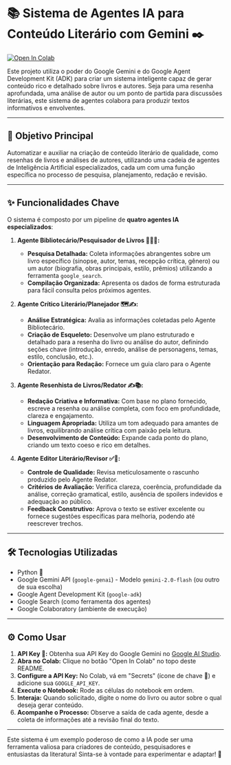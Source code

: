 # 📚 Sistema de Agentes IA para Conteúdo Literário com Gemini ✒️

[![Open In Colab](https://colab.research.google.com/assets/colab-badge.svg)](https://colab.research.google.com/github/avrilstihler/Agentes-IA-Conteudo-Literario/blob/main/sistema_agentes_livros_gemini.ipynb)


Este projeto utiliza o poder do Google Gemini e do Google Agent Development Kit (ADK) para criar um sistema inteligente capaz de gerar conteúdo rico e detalhado sobre livros e autores. Seja para uma resenha aprofundada, uma análise de autor ou um ponto de partida para discussões literárias, este sistema de agentes colabora para produzir textos informativos e envolventes.

---

## 🎯 Objetivo Principal

Automatizar e auxiliar na criação de conteúdo literário de qualidade, como resenhas de livros e análises de autores, utilizando uma cadeia de agentes de Inteligência Artificial especializados, cada um com uma função específica no processo de pesquisa, planejamento, redação e revisão.

---

## ✨ Funcionalidades Chave

O sistema é composto por um pipeline de **quatro agentes IA especializados**:

1.  **Agente Bibliotecário/Pesquisador de Livros 🧑‍🏫📖:**
    *   **Pesquisa Detalhada:** Coleta informações abrangentes sobre um livro específico (sinopse, autor, temas, recepção crítica, gênero) ou um autor (biografia, obras principais, estilo, prêmios) utilizando a ferramenta `google_search`.
    *   **Compilação Organizada:** Apresenta os dados de forma estruturada para fácil consulta pelos próximos agentes.

2.  **Agente Crítico Literário/Planejador 🗺️✍️:**
    *   **Análise Estratégica:** Avalia as informações coletadas pelo Agente Bibliotecário.
    *   **Criação de Esqueleto:** Desenvolve um plano estruturado e detalhado para a resenha do livro ou análise do autor, definindo seções chave (introdução, enredo, análise de personagens, temas, estilo, conclusão, etc.).
    *   **Orientação para Redação:** Fornece um guia claro para o Agente Redator.

3.  **Agente Resenhista de Livros/Redator ✍️📚:**
    *   **Redação Criativa e Informativa:** Com base no plano fornecido, escreve a resenha ou análise completa, com foco em profundidade, clareza e engajamento.
    *   **Linguagem Apropriada:** Utiliza um tom adequado para amantes de livros, equilibrando análise crítica com paixão pela leitura.
    *   **Desenvolvimento de Conteúdo:** Expande cada ponto do plano, criando um texto coeso e rico em detalhes.

4.  **Agente Editor Literário/Revisor ✅🧐:**
    *   **Controle de Qualidade:** Revisa meticulosamente o rascunho produzido pelo Agente Redator.
    *   **Critérios de Avaliação:** Verifica clareza, coerência, profundidade da análise, correção gramatical, estilo, ausência de spoilers indevidos e adequação ao público.
    *   **Feedback Construtivo:** Aprova o texto se estiver excelente ou fornece sugestões específicas para melhoria, podendo até reescrever trechos.

---

## 🛠️ Tecnologias Utilizadas

*   Python 🐍
*   Google Gemini API (`google-genai`) - Modelo `gemini-2.0-flash` (ou outro de sua escolha)
*   Google Agent Development Kit (`google-adk`)
*   Google Search (como ferramenta dos agentes)
*   Google Colaboratory (ambiente de execução)

---

## ⚙️ Como Usar

1.  **API Key 🔑:** Obtenha sua API Key do Google Gemini no [Google AI Studio](https://aistudio.google.com/app/apikey).
2.  **Abra no Colab:** Clique no botão "Open In Colab" no topo deste README.
3.  **Configure a API Key:** No Colab, vá em "Secrets" (ícone de chave 🔑) e adicione sua `GOOGLE_API_KEY`.
4.  **Execute o Notebook:** Rode as células do notebook em ordem.
5.  **Interaja:** Quando solicitado, digite o nome do livro ou autor sobre o qual deseja gerar conteúdo.
6.  **Acompanhe o Processo:** Observe a saída de cada agente, desde a coleta de informações até a revisão final do texto.

---

Este sistema é um exemplo poderoso de como a IA pode ser uma ferramenta valiosa para criadores de conteúdo, pesquisadores e entusiastas da literatura! Sinta-se à vontade para experimentar e adaptar! 🎉
